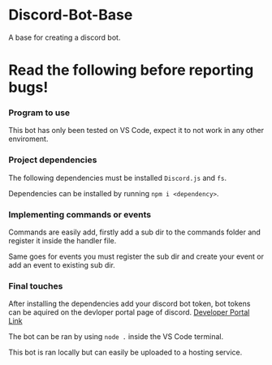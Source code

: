 # Discord-Bot-Base
 A base for creating a discord bot.
 
# Read the following before reporting bugs!
### Program to use
This bot has only been tested on VS Code, expect it to not work in any other enviroment.

### Project dependencies
The following dependencies must be installed `Discord.js` and `fs`. 

Dependencies can be installed by running `npm i <dependency>`.

### Implementing commands or events
Commands are easily add, firstly add a sub dir to the commands folder and register it inside the handler file.

Same goes for events you must register the sub dir and create your event or add an event to existing sub dir.

### Final touches
After installing the dependencies add your discord bot token, bot tokens can be aquired on the devloper portal page of discord.
[Developer Portal Link](https://discord.com/developers/applications)

The bot can be ran by using `node .` inside the VS Code terminal.

This bot is ran locally but can easily be uploaded to a hosting service.

